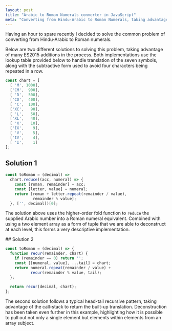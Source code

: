 ```yaml
---
layout: post
title: "Arabic to Roman Numerals converter in JavaScript"
meta: "Converting from Hindu-Arabic to Roman Numerals, taking advantage of ES2015 features"
---
```


Having an hour to spare recently I decided to solve the common problem of converting from Hindu-Arabic to Roman numerals.
<!--more-->
Below are two different solutions to solving this problem, taking advantage of many ES2015 additions in the process.
Both implementations use the lookup table provided below to handle translation of the seven symbols, along with the subtractive form used to avoid four characters being repeated in a row.

```js
const chart = [
  [ 'M', 1000],
  ['CM',  900],
  [ 'D',  500],
  ['CD',  400],
  [ 'C',  100],
  ['XC',   90],
  [ 'L',   50],
  ['XL',   40],
  [ 'X',   10],
  ['IX',    9],
  [ 'V',    5],
  ['IV',    4],
  [ 'I',    1]
];
```

## Solution 1

```js
const toRoman = (decimal) =>
  chart.reduce((acc, numeral) => {
    const [roman, remainder] = acc;
    const [letter, value] = numeral;
    return [roman + letter.repeat(remainder / value),
            remainder % value];
  }, ['', decimal])[0];
```

The solution above uses the higher-order fold function to `reduce` the supplied Arabic number into a Roman numeral equivalent.
Combined with using a two element array as a form of tuple that we are able to deconstruct at each level, this forms a very descriptive implementation.

## Solution 2

```js
const toRoman = (decimal) => {
  function recur(remainder, chart) {
    if (remainder == 0) return '';
    const [[numeral, value], ...tail] = chart;
    return numeral.repeat(remainder / value) +
           recur(remainder % value, tail);
  };
  
  return recur(decimal, chart);
};
```

The second solution follows a typical head-tail recursive pattern, taking advantage of the call-stack to return the built-up translation.
Deconstruction has been taken even further in this example, highlighting how it is possible to pull out not only a single element but elements within elements from an array subject.
